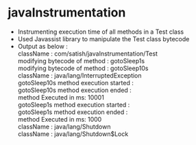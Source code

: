 # javaInstrumentation
- Instrumenting execution time of all methods in a Test class 
- Used Javassist library to manipulate the Test class bytecode
- Output as below :<br>
className : com/satish/javaInstrumentation/Test<br>
modifying bytecode of method : gotoSleep1s<br>
modifying bytecode of method : gotoSleep10s<br>
className : java/lang/InterruptedException<br>
gotoSleep10s method execution started : <br>
gotoSleep10s method execution ended : <br>
 method Executed in ms: 10001<br>
gotoSleep1s method execution started : <br>
gotoSleep1s method execution ended : <br>
 method Executed in ms: 1000<br>
className : java/lang/Shutdown<br>
className : java/lang/Shutdown$Lock<br>

